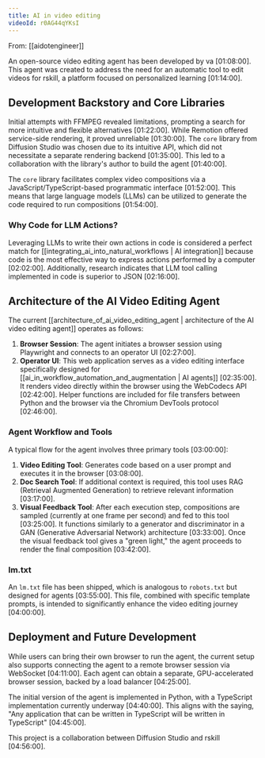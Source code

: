 ```yaml
---
title: AI in video editing
videoId: r0AG44qYKsI
---
```


From: [[aidotengineer]] <br/> 

An open-source video editing agent has been developed by va <a class="yt-timestamp" data-t="01:08:00">[01:08:00]</a>. This agent was created to address the need for an automatic tool to edit videos for rskill, a platform focused on personalized learning <a class="yt-timestamp" data-t="01:14:00">[01:14:00]</a>.

## Development Backstory and Core Libraries

Initial attempts with FFMPEG revealed limitations, prompting a search for more intuitive and flexible alternatives <a class="yt-timestamp" data-t="01:22:00">[01:22:00]</a>. While Remotion offered service-side rendering, it proved unreliable <a class="yt-timestamp" data-t="01:30:00">[01:30:00]</a>. The `core` library from Diffusion Studio was chosen due to its intuitive API, which did not necessitate a separate rendering backend <a class="yt-timestamp" data-t="01:35:00">[01:35:00]</a>. This led to a collaboration with the library's author to build the agent <a class="yt-timestamp" data-t="01:40:00">[01:40:00]</a>.

The `core` library facilitates complex video compositions via a JavaScript/TypeScript-based programmatic interface <a class="yt-timestamp" data-t="01:52:00">[01:52:00]</a>. This means that large language models (LLMs) can be utilized to generate the code required to run compositions <a class="yt-timestamp" data-t="01:54:00">[01:54:00]</a>.

### Why Code for LLM Actions?

Leveraging LLMs to write their own actions in code is considered a perfect match for [[integrating_ai_into_natural_workflows | AI integration]] because code is the most effective way to express actions performed by a computer <a class="yt-timestamp" data-t="02:02:00">[02:02:00]</a>. Additionally, research indicates that LLM tool calling implemented in code is superior to JSON <a class="yt-timestamp" data-t="02:16:00">[02:16:00]</a>.

## Architecture of the AI Video Editing Agent

The current [[architecture_of_ai_video_editing_agent | architecture of the AI video editing agent]] operates as follows:

1.  **Browser Session**: The agent initiates a browser session using Playwright and connects to an operator UI <a class="yt-timestamp" data-t="02:27:00">[02:27:00]</a>.
2.  **Operator UI**: This web application serves as a video editing interface specifically designed for [[ai_in_workflow_automation_and_augmentation | AI agents]] <a class="yt-timestamp" data-t="02:35:00">[02:35:00]</a>. It renders video directly within the browser using the WebCodecs API <a class="yt-timestamp" data-t="02:42:00">[02:42:00]</a>. Helper functions are included for file transfers between Python and the browser via the Chromium DevTools protocol <a class="yt-timestamp" data-t="02:46:00">[02:46:00]</a>.

### Agent Workflow and Tools

A typical flow for the agent involves three primary tools <a class="yt-timestamp" data-t="03:00:00">[03:00:00]</a>:

1.  **Video Editing Tool**: Generates code based on a user prompt and executes it in the browser <a class="yt-timestamp" data-t="03:08:00">[03:08:00]</a>.
2.  **Doc Search Tool**: If additional context is required, this tool uses RAG (Retrieval Augmented Generation) to retrieve relevant information <a class="yt-timestamp" data-t="03:17:00">[03:17:00]</a>.
3.  **Visual Feedback Tool**: After each execution step, compositions are sampled (currently at one frame per second) and fed to this tool <a class="yt-timestamp" data-t="03:25:00">[03:25:00]</a>. It functions similarly to a generator and discriminator in a GAN (Generative Adversarial Network) architecture <a class="yt-timestamp" data-t="03:33:00">[03:33:00]</a>. Once the visual feedback tool gives a "green light," the agent proceeds to render the final composition <a class="yt-timestamp" data-t="03:42:00">[03:42:00]</a>.

### lm.txt

An `lm.txt` file has been shipped, which is analogous to `robots.txt` but designed for agents <a class="yt-timestamp" data-t="03:55:00">[03:55:00]</a>. This file, combined with specific template prompts, is intended to significantly enhance the video editing journey <a class="yt-timestamp" data-t="04:00:00">[04:00:00]</a>.

## Deployment and Future Development

While users can bring their own browser to run the agent, the current setup also supports connecting the agent to a remote browser session via WebSocket <a class="yt-timestamp" data-t="04:11:00">[04:11:00]</a>. Each agent can obtain a separate, GPU-accelerated browser session, backed by a load balancer <a class="yt-timestamp" data-t="04:25:00">[04:25:00]</a>.

The initial version of the agent is implemented in Python, with a TypeScript implementation currently underway <a class="yt-timestamp" data-t="04:40:00">[04:40:00]</a>. This aligns with the saying, "Any application that can be written in TypeScript will be written in TypeScript" <a class="yt-timestamp" data-t="04:45:00">[04:45:00]</a>.

This project is a collaboration between Diffusion Studio and rskill <a class="yt-timestamp" data-t="04:56:00">[04:56:00]</a>.